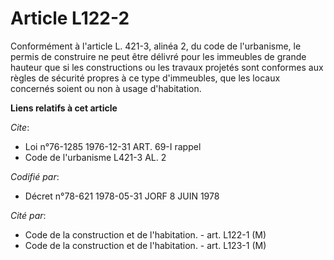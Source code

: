 # Article L122-2

Conformément à l'article L. 421-3, alinéa 2, du code de l'urbanisme, le permis de construire ne peut être délivré pour les
immeubles de grande hauteur que si les constructions ou les travaux projetés sont conformes aux règles de sécurité propres à
ce type d'immeubles, que les locaux concernés soient ou non à usage d'habitation.

**Liens relatifs à cet article**

_Cite_:

  - Loi n°76-1285 1976-12-31 ART. 69-I rappel
  - Code de l'urbanisme L421-3 AL. 2

_Codifié par_:

  - Décret n°78-621 1978-05-31 JORF 8 JUIN 1978

_Cité par_:

  - Code de la construction et de l'habitation. - art. L122-1 (M)
  - Code de la construction et de l'habitation. - art. L123-1 (M)
